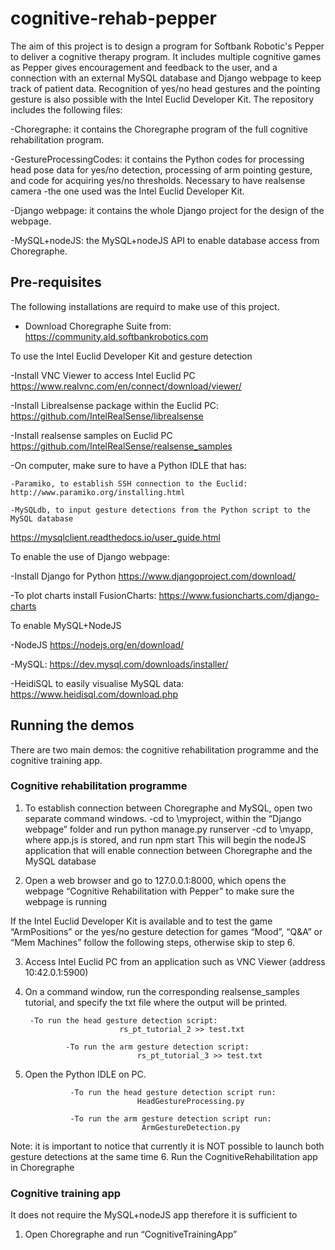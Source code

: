 # cognitive-rehab-pepper

The aim of this project is to design a program for Softbank Robotic's Pepper to deliver a cognitive therapy program. It includes multiple cognitive games as Pepper gives encouragement and feedback to the user, and a connection with an external MySQL database and Django webpage to keep track of patient data. Recognition of yes/no head gestures and the pointing gesture is also possible with the Intel Euclid Developer Kit. The repository includes the following files:

-Choregraphe: it contains the Choregraphe program of the full cognitive rehabilitation program. 

-GestureProcessingCodes: it contains the Python codes for processing head pose data for yes/no detection, processing of arm pointing gesture, and code for acquiring yes/no thresholds. Necessary to have realsense camera -the one used was the Intel Euclid Developer Kit.

-Django webpage: it contains the whole Django project for the design of the webpage. 

-MySQL+nodeJS: the MySQL+nodeJS API to enable database access from Choregraphe.

## Pre-requisites

The following installations are requird to make use of this project.

- Download Choregraphe Suite from: https://community.ald.softbankrobotics.com

To use the Intel Euclid Developer Kit and gesture detection

-Install VNC Viewer to access Intel Euclid PC https://www.realvnc.com/en/connect/download/viewer/

-Install Librealsense package within the Euclid PC: https://github.com/IntelRealSense/librealsense

-Install realsense samples on Euclid PC https://github.com/IntelRealSense/realsense_samples

-On computer, make sure to have a Python IDLE that has:
	
	-Paramiko, to establish SSH connection to the Euclid: http://www.paramiko.org/installing.html
	
	-MySQLdb, to input gesture detections from the Python script to the MySQL database
https://mysqlclient.readthedocs.io/user_guide.html


To enable the use of Django webpage:

-Install Django for Python https://www.djangoproject.com/download/

-To plot charts install FusionCharts: https://www.fusioncharts.com/django-charts


To enable MySQL+NodeJS

-NodeJS https://nodejs.org/en/download/

-MySQL: https://dev.mysql.com/downloads/installer/

-HeidiSQL to easily visualise MySQL data: https://www.heidisql.com/download.php

## Running the demos

There are two main demos: the cognitive rehabilitation programme and the cognitive training app.

### Cognitive rehabilitation programme

1. To establish connection between Choregraphe and MySQL, open two separate command windows. 
            -cd to \myproject, within the “Django webpage” folder and run
	                 python manage.py runserver
            -cd to \myapp, where app.js is stored, and run
	                  npm start
     This will begin the nodeJS application that will enable connection between Choregraphe and the MySQL database

2. Open a web browser and go to 127.0.0.1:8000, which opens the webpage “Cognitive Rehabilitation with Pepper” to make sure the webpage is running

If the Intel Euclid Developer Kit is available and to test the game “ArmPositions” or the yes/no gesture detection for games “Mood”, “Q&A” or “Mem Machines” follow the following steps, otherwise skip to step 6.

3. Access Intel Euclid PC from an application such as VNC Viewer (address 10:42.0.1:5900)

4. On a command window, run the corresponding realsense_samples tutorial, and specify the txt file where the output will be printed.
	        
		-To run the head gesture detection script: 
	                        rs_pt_tutorial_2 >> test.txt
				
                -To run the arm gesture detection script:
                                rs_pt_tutorial_3 >> test.txt

5. Open the Python IDLE on PC.

                 -To run the head gesture detection script run:
                                HeadGestureProcessing.py 
				
                 -To run the arm gesture detection script run:
                                 ArmGestureDetection.py
				 
Note: it is important to notice that currently it is NOT possible to launch both gesture detections at the same time
6. Run the CognitiveRehabilitation app in Choregraphe


### Cognitive training app

It does not require the MySQL+nodeJS app therefore it is sufficient to
1. Open Choregraphe and run “CognitiveTrainingApp”
